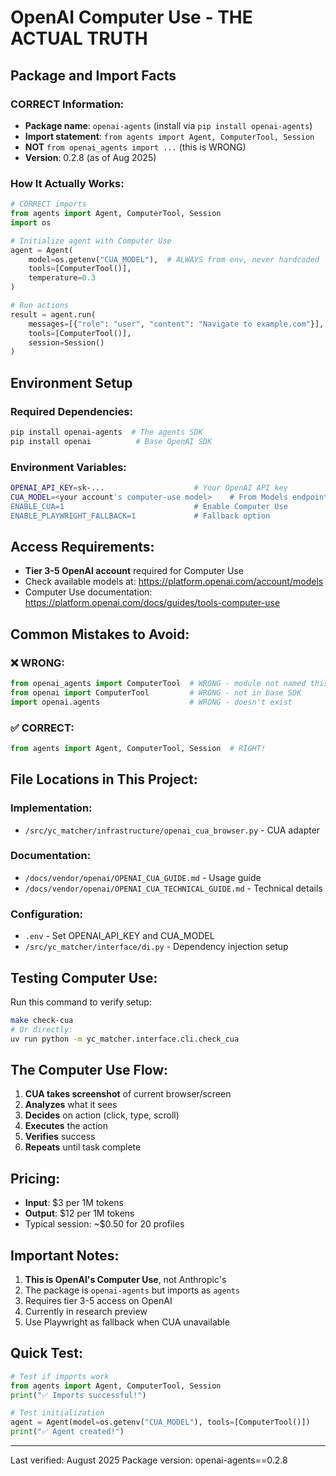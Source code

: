 # OpenAI Computer Use - THE ACTUAL TRUTH

## Package and Import Facts

### CORRECT Information:
- **Package name**: `openai-agents` (install via `pip install openai-agents`)
- **Import statement**: `from agents import Agent, ComputerTool, Session`
- **NOT** `from openai_agents import ...` (this is WRONG)
- **Version**: 0.2.8 (as of Aug 2025)

### How It Actually Works:

```python
# CORRECT imports
from agents import Agent, ComputerTool, Session
import os

# Initialize agent with Computer Use
agent = Agent(
    model=os.getenv("CUA_MODEL"),  # ALWAYS from env, never hardcoded
    tools=[ComputerTool()],
    temperature=0.3
)

# Run actions
result = agent.run(
    messages=[{"role": "user", "content": "Navigate to example.com"}],
    tools=[ComputerTool()],
    session=Session()
)
```

## Environment Setup

### Required Dependencies:
```bash
pip install openai-agents  # The agents SDK
pip install openai          # Base OpenAI SDK
```

### Environment Variables:
```bash
OPENAI_API_KEY=sk-...                    # Your OpenAI API key
CUA_MODEL=<your account's computer-use model>    # From Models endpoint
ENABLE_CUA=1                             # Enable Computer Use
ENABLE_PLAYWRIGHT_FALLBACK=1             # Fallback option
```

## Access Requirements:
- **Tier 3-5 OpenAI account** required for Computer Use
- Check available models at: https://platform.openai.com/account/models
- Computer Use documentation: https://platform.openai.com/docs/guides/tools-computer-use

## Common Mistakes to Avoid:

### ❌ WRONG:
```python
from openai_agents import ComputerTool  # WRONG - module not named this
from openai import ComputerTool         # WRONG - not in base SDK
import openai.agents                    # WRONG - doesn't exist
```

### ✅ CORRECT:
```python
from agents import Agent, ComputerTool, Session  # RIGHT!
```

## File Locations in This Project:

### Implementation:
- `/src/yc_matcher/infrastructure/openai_cua_browser.py` - CUA adapter

### Documentation:
- `/docs/vendor/openai/OPENAI_CUA_GUIDE.md` - Usage guide
- `/docs/vendor/openai/OPENAI_CUA_TECHNICAL_GUIDE.md` - Technical details

### Configuration:
- `.env` - Set OPENAI_API_KEY and CUA_MODEL
- `/src/yc_matcher/interface/di.py` - Dependency injection setup

## Testing Computer Use:

Run this command to verify setup:
```bash
make check-cua
# Or directly:
uv run python -m yc_matcher.interface.cli.check_cua
```

## The Computer Use Flow:

1. **CUA takes screenshot** of current browser/screen
2. **Analyzes** what it sees
3. **Decides** on action (click, type, scroll)
4. **Executes** the action
5. **Verifies** success
6. **Repeats** until task complete

## Pricing:
- **Input**: $3 per 1M tokens
- **Output**: $12 per 1M tokens
- Typical session: ~$0.50 for 20 profiles

## Important Notes:

1. **This is OpenAI's Computer Use**, not Anthropic's
2. The package is `openai-agents` but imports as `agents`
3. Requires tier 3-5 access on OpenAI
4. Currently in research preview
5. Use Playwright as fallback when CUA unavailable

## Quick Test:

```python
# Test if imports work
from agents import Agent, ComputerTool, Session
print("✅ Imports successful!")

# Test initialization
agent = Agent(model=os.getenv("CUA_MODEL"), tools=[ComputerTool()])
print("✅ Agent created!")
```

---
Last verified: August 2025
Package version: openai-agents==0.2.8